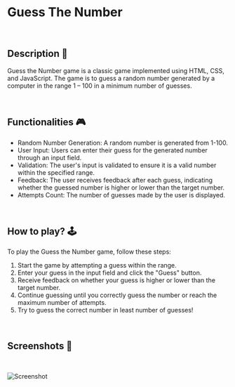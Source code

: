# **Guess The Number** 

<br>

## **Description 📃**
Guess the Number game is a classic game implemented using HTML, CSS, and JavaScript. The game is to guess a random number generated by a computer in the range 1 – 100 in a minimum number of guesses. 

<br>

## **Functionalities 🎮**

- Random Number Generation: A random number is generated from 1-100.
- User Input: Users can enter their guess for the generated number through an input field.
- Validation: The user's input is validated to ensure it is a valid number within the specified range.
- Feedback: The user receives feedback after each guess, indicating whether the guessed number is higher or lower than the target number.
- Attempts Count: The number of guesses made by the user is displayed. 

<br>

## **How to play? 🕹️**
To play the Guess the Number game, follow these steps:

1. Start the game by attempting a guess within the range. 
2. Enter your guess in the input field and click the "Guess" button.
3. Receive feedback on whether your guess is higher or lower than the target number.
4. Continue guessing until you correctly guess the number or reach the maximum number of attempts.
5. Try to guess the correct number in least number of guesses!


<br>

## **Screenshots 📸**

<br>



![Screenshot](https://github.com/soorjya/Game_Mix/assets/99492724/3dc6c381-678c-4f4b-bb6f-0d42307601c6)


